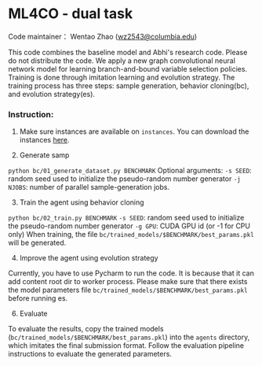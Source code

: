 #  ML4CO - dual task

Code maintainer： Wentao Zhao (wz2543@columbia.edu)

This code combines the baseline model and Abhi's research code. Please do not distribute the code.
We apply a new graph convolutional neural network model for learning branch-and-bound variable selection policies.
Training is done through imitation learning and evolution strategy. 
The training process has three steps: sample generation, behavior cloning(bc), and evolution strategy(es).


### Instruction:

1. Make sure instances are available on `instances`. You can download the instances [here](https://drive.google.com/file/d/1MytdY3IwX_aFRWdoc0mMfDN9Xg1EKUuq/view).

2. Generate samp

`python bc/01_generate_dataset.py BENCHMARK`
Optional arguments:
`-s SEED`: random seed used to initialize the pseudo-random number generator
`-j NJOBS`: number of parallel sample-generation jobs.

3. Train the agent using behavior cloning

`python bc/02_train.py BENCHMARK`
`-s SEED`: random seed used to initialize the pseudo-random number generator
`-g GPU`: CUDA GPU id (or -1 for CPU only)
When training, the file `bc/trained_models/$BENCHMARK/best_params.pkl` will be generated.

4. Improve the agent using evolution strategy

Currently, you have to use Pycharm to run the code. It is because that it can add content root dir to worker process. 
Please make sure that there exists the model parameters file `bc/trained_models/$BENCHMARK/best_params.pkl` before running es.

6. Evaluate

To evaluate the results, copy the trained models (`bc/trained_models/$BENCHMARK/best_params.pkl`) into the `agents` directory, which imitates the final submission format. 
Follow the evaluation pipeline instructions to evaluate the generated parameters.

